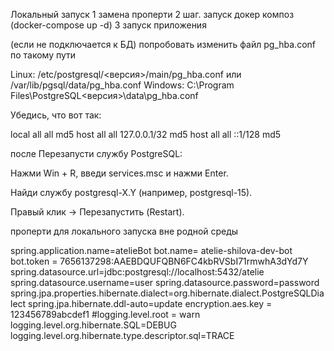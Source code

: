 Локальный запуск
1 замена проперти
2 шаг. запуск докер композ (docker-compose up -d)
3 запуск приложения

(если не подключается к БД)
попробовать изменить файл pg_hba.conf
по такому пути 

Linux: /etc/postgresql/<версия>/main/pg_hba.conf или /var/lib/pgsql/data/pg_hba.conf
Windows: C:\Program Files\PostgreSQL\<версия>\data\pg_hba.conf

Убедись, что вот так:

local   all             all                                     md5
host    all             all             127.0.0.1/32            md5
host    all             all             ::1/128                 md5

после
Перезапусти службу PostgreSQL:

Нажми Win + R, введи services.msc и нажми Enter.

Найди службу postgresql-X.Y (например, postgresql-15).

Правый клик → Перезапустить (Restart).

проперти для локального запуска вне родной среды

spring.application.name=atelieBot
bot.name= atelie-shilova-dev-bot
bot.token = 7656137298:AAEBDQUFQBN6FC4kbRVSbI71rmwhA3dYd7Y
spring.datasource.url=jdbc:postgresql://localhost:5432/atelie
spring.datasource.username=user
spring.datasource.password=password
spring.jpa.properties.hibernate.dialect=org.hibernate.dialect.PostgreSQLDialect
spring.jpa.hibernate.ddl-auto=update
encryption.aes.key = 123456789abcdef1
#logging.level.root = warn
logging.level.org.hibernate.SQL=DEBUG
logging.level.org.hibernate.type.descriptor.sql=TRACE


